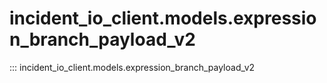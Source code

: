 # incident_io_client.models.expression_branch_payload_v2

::: incident_io_client.models.expression_branch_payload_v2